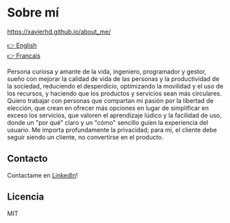 # Sobre mí

<https://xavierhd.github.io/about_me/>

[👉 English](README_EN.md)  
[👉 Français](README.md)

Persona curiosa y amante de la vida, ingeniero, programador y gestor, sueño con mejorar la calidad de vida de las personas y la productividad de la sociedad, reduciendo el desperdicio, optimizando la movilidad y el uso de los recursos, y haciendo que los productos y servicios sean más circulares. Quiero trabajar con personas que compartan mi pasión por la libertad de elección, que crean en ofrecer más opciones en lugar de simplificar en exceso los servicios, que valoren el aprendizaje lúdico y la facilidad de uso, donde un "por qué" claro y un "cómo" sencillo guíen la experiencia del usuario. Me importa profundamente la privacidad; para mí, el cliente debe seguir siendo un cliente, no convertirse en el producto.

## Contacto

Contactame en [LinkedIn](https://www.linkedin.com/in/xavier-hudon-dansereau)!

## Licencia

MIT
